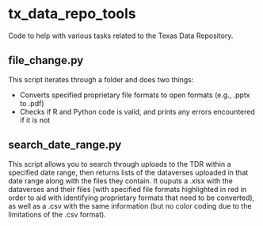 # tx_data_repo_tools
Code to help with various tasks related to the Texas Data Repository.

## file_change.py
This script iterates through a folder and does two things:
* Converts specified proprietary file formats to open formats (e.g., .pptx to .pdf)
* Checks if R and Python code is valid, and prints any errors encountered if it is not

## search_date_range.py
This script allows you to search through uploads to the TDR within a specified date range, then returns lists of the dataverses uploaded in that date range along with the files they contain. It ouputs a .xlsx with the dataverses and their files (with specified file formats highlighted in red in order to aid with identifying proprietary formats that need to be converted), as well as a .csv with the same information (but no color coding due to the limitations of the .csv format).
